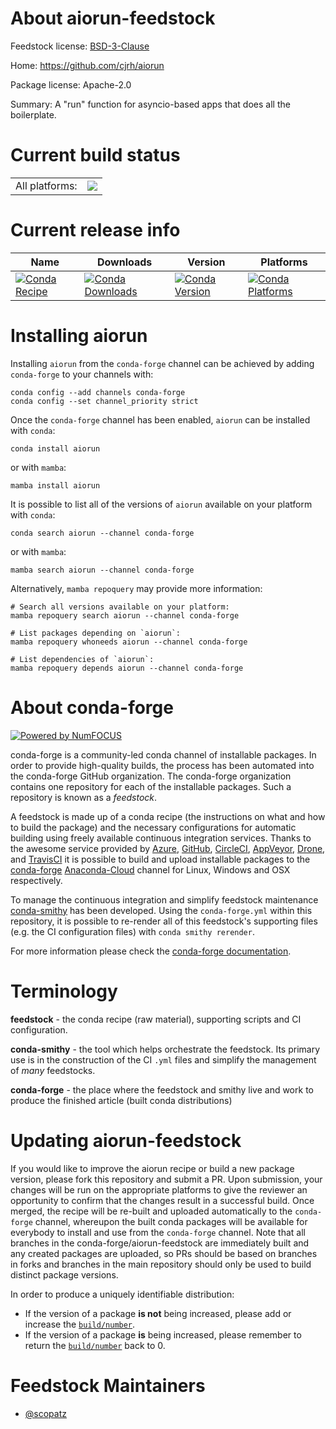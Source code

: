 About aiorun-feedstock
======================

Feedstock license: [BSD-3-Clause](https://github.com/conda-forge/aiorun-feedstock/blob/main/LICENSE.txt)

Home: https://github.com/cjrh/aiorun

Package license: Apache-2.0

Summary: A "run" function for asyncio-based apps that does all the boilerplate.

Current build status
====================


<table><tr><td>All platforms:</td>
    <td>
      <a href="https://dev.azure.com/conda-forge/feedstock-builds/_build/latest?definitionId=7910&branchName=main">
        <img src="https://dev.azure.com/conda-forge/feedstock-builds/_apis/build/status/aiorun-feedstock?branchName=main">
      </a>
    </td>
  </tr>
</table>

Current release info
====================

| Name | Downloads | Version | Platforms |
| --- | --- | --- | --- |
| [![Conda Recipe](https://img.shields.io/badge/recipe-aiorun-green.svg)](https://anaconda.org/conda-forge/aiorun) | [![Conda Downloads](https://img.shields.io/conda/dn/conda-forge/aiorun.svg)](https://anaconda.org/conda-forge/aiorun) | [![Conda Version](https://img.shields.io/conda/vn/conda-forge/aiorun.svg)](https://anaconda.org/conda-forge/aiorun) | [![Conda Platforms](https://img.shields.io/conda/pn/conda-forge/aiorun.svg)](https://anaconda.org/conda-forge/aiorun) |

Installing aiorun
=================

Installing `aiorun` from the `conda-forge` channel can be achieved by adding `conda-forge` to your channels with:

```
conda config --add channels conda-forge
conda config --set channel_priority strict
```

Once the `conda-forge` channel has been enabled, `aiorun` can be installed with `conda`:

```
conda install aiorun
```

or with `mamba`:

```
mamba install aiorun
```

It is possible to list all of the versions of `aiorun` available on your platform with `conda`:

```
conda search aiorun --channel conda-forge
```

or with `mamba`:

```
mamba search aiorun --channel conda-forge
```

Alternatively, `mamba repoquery` may provide more information:

```
# Search all versions available on your platform:
mamba repoquery search aiorun --channel conda-forge

# List packages depending on `aiorun`:
mamba repoquery whoneeds aiorun --channel conda-forge

# List dependencies of `aiorun`:
mamba repoquery depends aiorun --channel conda-forge
```


About conda-forge
=================

[![Powered by
NumFOCUS](https://img.shields.io/badge/powered%20by-NumFOCUS-orange.svg?style=flat&colorA=E1523D&colorB=007D8A)](https://numfocus.org)

conda-forge is a community-led conda channel of installable packages.
In order to provide high-quality builds, the process has been automated into the
conda-forge GitHub organization. The conda-forge organization contains one repository
for each of the installable packages. Such a repository is known as a *feedstock*.

A feedstock is made up of a conda recipe (the instructions on what and how to build
the package) and the necessary configurations for automatic building using freely
available continuous integration services. Thanks to the awesome service provided by
[Azure](https://azure.microsoft.com/en-us/services/devops/), [GitHub](https://github.com/),
[CircleCI](https://circleci.com/), [AppVeyor](https://www.appveyor.com/),
[Drone](https://cloud.drone.io/welcome), and [TravisCI](https://travis-ci.com/)
it is possible to build and upload installable packages to the
[conda-forge](https://anaconda.org/conda-forge) [Anaconda-Cloud](https://anaconda.org/)
channel for Linux, Windows and OSX respectively.

To manage the continuous integration and simplify feedstock maintenance
[conda-smithy](https://github.com/conda-forge/conda-smithy) has been developed.
Using the ``conda-forge.yml`` within this repository, it is possible to re-render all of
this feedstock's supporting files (e.g. the CI configuration files) with ``conda smithy rerender``.

For more information please check the [conda-forge documentation](https://conda-forge.org/docs/).

Terminology
===========

**feedstock** - the conda recipe (raw material), supporting scripts and CI configuration.

**conda-smithy** - the tool which helps orchestrate the feedstock.
                   Its primary use is in the construction of the CI ``.yml`` files
                   and simplify the management of *many* feedstocks.

**conda-forge** - the place where the feedstock and smithy live and work to
                  produce the finished article (built conda distributions)


Updating aiorun-feedstock
=========================

If you would like to improve the aiorun recipe or build a new
package version, please fork this repository and submit a PR. Upon submission,
your changes will be run on the appropriate platforms to give the reviewer an
opportunity to confirm that the changes result in a successful build. Once
merged, the recipe will be re-built and uploaded automatically to the
`conda-forge` channel, whereupon the built conda packages will be available for
everybody to install and use from the `conda-forge` channel.
Note that all branches in the conda-forge/aiorun-feedstock are
immediately built and any created packages are uploaded, so PRs should be based
on branches in forks and branches in the main repository should only be used to
build distinct package versions.

In order to produce a uniquely identifiable distribution:
 * If the version of a package **is not** being increased, please add or increase
   the [``build/number``](https://docs.conda.io/projects/conda-build/en/latest/resources/define-metadata.html#build-number-and-string).
 * If the version of a package **is** being increased, please remember to return
   the [``build/number``](https://docs.conda.io/projects/conda-build/en/latest/resources/define-metadata.html#build-number-and-string)
   back to 0.

Feedstock Maintainers
=====================

* [@scopatz](https://github.com/scopatz/)

